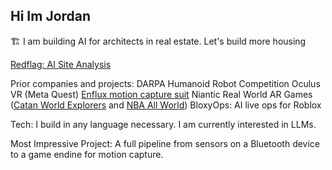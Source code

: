 ## Hi Im Jordan

🏗️ I am building AI for architects in real estate. Let's build more housing 

[Redflag: AI Site Analysis](https://www.redflagdata.com/)

Prior companies and projects:
DARPA Humanoid Robot Competition
Oculus VR (Meta Quest)
[Enflux motion capture suit](https://getenflux.com)
Niantic Real World AR Games ([Catan World Explorers]() and [NBA All World](https://www.youtube.com/watch?v=WJNgxivLRwY))
BloxyOps: AI live ops for Roblox

Tech: I build in any language necessary. I am currently interested in LLMs. 

Most Impressive Project:
A full pipeline from sensors on a Bluetooth device to a game endine for motion capture.

